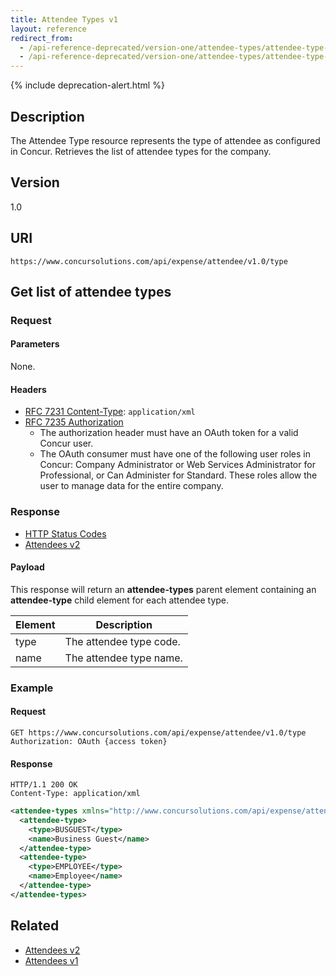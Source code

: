 ```yaml
---
title: Attendee Types v1
layout: reference
redirect_from:
  - /api-reference-deprecated/version-one/attendee-types/attendee-type-resource-get.html
  - /api-reference-deprecated/version-one/attendee-types/attendee-type-resource.html
---
```


{% include deprecation-alert.html %}

## Description

The Attendee Type resource represents the type of attendee as configured in Concur. Retrieves the list of attendee types for the company.

## Version

1.0

## URI

```
https://www.concursolutions.com/api/expense/attendee/v1.0/type
```

## Get list of attendee types

### Request

#### Parameters

None.

#### Headers

* [RFC 7231 Content-Type](https://tools.ietf.org/html/rfc7231#section-3.1.1.5): `application/xml`
* [RFC 7235 Authorization](https://tools.ietf.org/html/rfc7235#section-4.2)
  * The authorization header must have an OAuth token for a valid Concur user.
  * The OAuth consumer must have one of the following user roles in Concur: Company Administrator or Web Services Administrator for Professional, or Can Administer for Standard. These roles allow the user to manage data for the entire company.

### Response

* [HTTP Status Codes](/tools-support/reference/http-codes.html)
* [Attendees v2](/api-reference/expense/attendees/v2.attendees.html)

#### Payload

This response will return an **attendee-types** parent element containing an **attendee-type** child element for each attendee type.

Element|Description
---|---
type|The attendee type code.
name|The attendee type name.

### Example

#### Request

```shell
GET https://www.concursolutions.com/api/expense/attendee/v1.0/type
Authorization: OAuth {access token}
```

#### Response

```shell
HTTP/1.1 200 OK
Content-Type: application/xml
```

```xml
<attendee-types xmlns="http://www.concursolutions.com/api/expense/attendee/2010/05" xmlns:i="http://www.w3.org/2001/XMLSchema-instance">
  <attendee-type>
    <type>BUSGUEST</type>
    <name>Business Guest</name>
  </attendee-type>
  <attendee-type>
    <type>EMPLOYEE</type>
    <name>Employee</name>
  </attendee-type>
</attendee-types>
```

## Related

* [Attendees v2](/api-reference/expense/attendees/v2.attendees.html)
* [Attendees v1](/api-reference/expense/attendees/v1.attendees.html)
